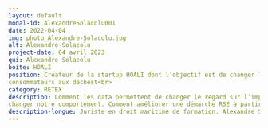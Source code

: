 ```yaml
---
layout: default
modal-id: AlexandreSolacolu001
date: 2022-04-04
img: photo_Alexandre-Solacolu.jpg
alt: Alexandre-Solacolu
project-date: 04 avril 2023
qui: Alexandre Solacolu
boite: HOALI
position: Créateur de la startup HOALI dont l’objectif est de changer le rapport des
consommateurs aux déchest<br>
category: RETEX
description: Comment les data permettent de changer le regard sur l’impact de notre consommation et de
changer notre comportement. Comment améliorer une démarche RSE à partir des données disponibles.
description-longue: Juriste en droit maritime de formation, Alexandre Solacolu travaille pour protéger les oceans. Après avoir porté des projets visant à sensibiliser les citoyens aux enjeux sociétaux et, en particulier, environnementaux, Alexandre se concentre désormais sur l’usage des outils numérique pour faire en sorte qu’il n’y ait plus de déchets d’emballage à finir dans les océans. En 2018, il crée HOALI une startup dont l’objectif est de changer le rapport des consommateurs au déchet. En 2019, il lance le mouvement #gourdefriendly qui vise à réduire l’impact de la consommation nomade en révolutionnant l’usage de la gourde.
---
```

